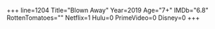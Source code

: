 +++
line=1204
Title="Blown Away"
Year=2019
Age="7+"
IMDb="6.8"
RottenTomatoes=""
Netflix=1
Hulu=0
PrimeVideo=0
Disney=0
+++

